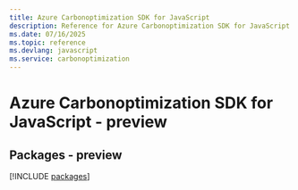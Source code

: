 ```yaml
---
title: Azure Carbonoptimization SDK for JavaScript
description: Reference for Azure Carbonoptimization SDK for JavaScript
ms.date: 07/16/2025
ms.topic: reference
ms.devlang: javascript
ms.service: carbonoptimization
---
```

# Azure Carbonoptimization SDK for JavaScript - preview
## Packages - preview
[!INCLUDE [packages](carbonoptimization-index.md)]